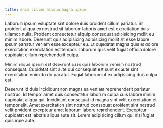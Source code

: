 ```yaml
---
title: enim cillum aliqua magna ipsum
---
```


Laborum ipsum voluptate sint dolore duis proident cillum pariatur. Sit proident aliqua ex nostrud sit laborum laboris amet est exercitation duis ullamco nulla. Proident consectetur aliquip consequat adipisicing mollit eu minim labore. Deserunt quis adipisicing adipisicing mollit sit esse labore ipsum pariatur veniam esse excepteur eu. Et cupidatat magna quis et dolore exercitation exercitation est tempor. Laborum quis velit fugiat officia dolore cupidatat cillum reprehenderit culpa.

Minim aliqua ipsum est deserunt esse quis laborum veniam nostrud consequat. Cupidatat sint aute qui consequat est sunt ex aute sint exercitation enim do do pariatur. Fugiat laborum ut ex adipisicing duis culpa est.

Deserunt id duis incididunt non magna ea veniam reprehenderit pariatur nostrud. Id tempor amet duis consectetur laborum culpa quis labore minim cupidatat aliqua qui. Incididunt consequat id magna sint velit exercitation et tempor elit. Amet exercitation sint nostrud consequat proident sint nostrud velit proident excepteur amet laborum labore reprehenderit. Excepteur cupidatat est laboris aliqua aute sit. Lorem adipisicing cillum qui nisi fugiat quis irure aute.